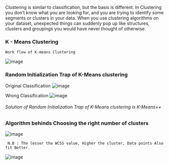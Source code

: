 Clustering is similar to classification, but the basis is different. In Clustering you don’t know what you are looking for, and you are trying to identify some segments or clusters in your data. When you use clustering algorithms on your dataset, unexpected things can suddenly pop up like structures, clusters and groupings you would have never thought of otherwise.

### K - Means Clustering

`Work flow of K-means Clustering`

![image](https://user-images.githubusercontent.com/20562497/31102664-ef0a029c-a7f4-11e7-8433-0a73331a8728.png)

### Random Initialization Trap of K-Means clustering

Original Classification
![image](https://user-images.githubusercontent.com/20562497/31103296-face8d70-a7f7-11e7-8d48-3117ffd0e821.png)

Wrong Classification
![image](https://user-images.githubusercontent.com/20562497/31103341-2fd66dc6-a7f8-11e7-8ba5-b3ff61d1edf6.png)

###### Solution of Random Initialization Trap of K-Means clustering is K-Means++

### Algorithm behinds Choosing the right number of clusters

![image](https://user-images.githubusercontent.com/20562497/31104261-d8488822-a7fd-11e7-9842-28b5a0b0d4fd.png)

` N.B : The lesser the WCSS value, Higher the cluster, Data points Also fit Better.`

![image](https://user-images.githubusercontent.com/20562497/31104519-385a952e-a7ff-11e7-842b-92fcef643450.png)
